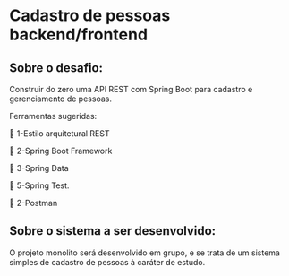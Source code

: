 # Cadastro de pessoas backend/frontend



<h2>Sobre o desafio:</h2>

<p>
Construir do zero uma API REST com Spring Boot para cadastro e gerenciamento de pessoas.</p>

<p>Ferramentas sugeridas:</p>

<p >🚀 1-Estilo arquitetural REST</p>

<p >🚀 2-Spring Boot Framework</p>

<p >🚀 3-Spring Data</p>

<p >🚀 5-Spring Test.</p>

<p >🚀 2-Postman</p>

<h2>Sobre o sistema a ser desenvolvido:</h2>
  <p >
O projeto monolito será desenvolvido em grupo, e se trata de um sistema simples de cadastro de pessoas à caráter de estudo.
 </p>



